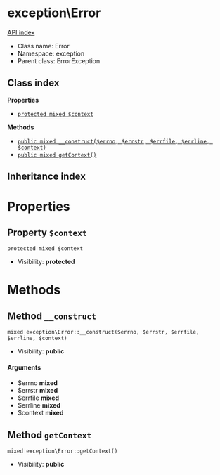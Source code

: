 # exception\Error
[API index](../API-index.md)






* Class name: Error
* Namespace: exception
* Parent class: ErrorException




## Class index

**Properties**
* [`protected mixed $context`](#property-context)

**Methods**
* [`public mixed __construct($errno, $errstr, $errfile, $errline, $context)`](#method-__construct)
* [`public mixed getContext()`](#method-getContext)


## Inheritance index





# Properties


## Property `$context`

```
protected mixed $context
```





* Visibility: **protected**


# Methods


## Method `__construct`

```
mixed exception\Error::__construct($errno, $errstr, $errfile, $errline, $context)
```





* Visibility: **public**

#### Arguments

* $errno **mixed**
* $errstr **mixed**
* $errfile **mixed**
* $errline **mixed**
* $context **mixed**



## Method `getContext`

```
mixed exception\Error::getContext()
```





* Visibility: **public**


